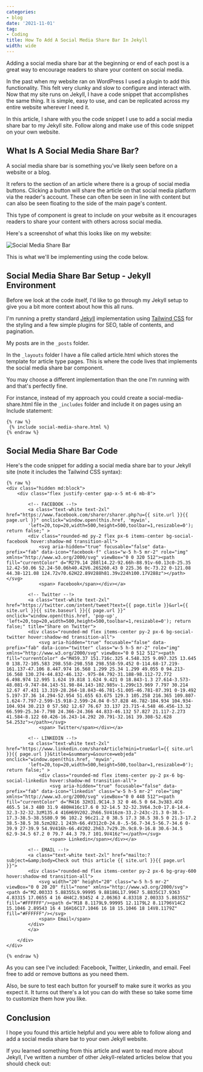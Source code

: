 ```yaml
---
categories:
- blog
date: '2021-11-01'
tag:
- Coding
title: How To Add A Social Media Share Bar In Jekyll
width: wide
---
```


Adding a social media share bar at the beginning or end of each post is a great way to encourage readers to share your content on social media.

In the past when my website ran on WordPress I used a plugin to add this functionality. This felt very clunky and slow to configure and interact with. Now that my site runs on Jekyll, I have a code snippet that accomplishes the same thing. It is simple, easy to use, and can be replicated across my entire website wherever I need it.

In this article, I share with you the code snippet I use to add a social media share bar to my Jekyll site. Follow along and make use of this code snippet on your own website. 

## What Is A Social Media Share Bar?

A social media share bar is something you've likely seen before on a website or a blog.

It refers to the section of an article where there is a group of social media buttons. Clicking a button will share the article on that social media platform via the reader's account. These can often be seen in line with content but can also be seen floating to the side of the main page's content.

This type of component is great to include on your website as it encourages readers to share your content with others across social media. 

Here's a screenshot of what this looks like on my website:

![Social Media Share Bar](/assets/images/2021/share-bar.png)

This is what we'll be implementing using the code below.

## Social Media Share Bar Setup - Jekyll Environment

Before we look at the code itself, I'd like to go through my Jekyll setup to give you a bit more context about how this all runs.

I'm running a pretty standard [Jekyll](https://jekyllrb.com/) implementation using [Tailwind CSS](https://tailwindcss.com/) for the styling and a few simple plugins for SEO, table of contents, and pagination.

My posts are in the ```_posts``` folder.

In the ```_layouts``` folder I have a file called article.html which stores the template for article type pages. This is where the code lives that implements the social media share bar component.

You may choose a different implementation than the one I'm running with and that's perfectly fine. 

For instance, instead of my approach you could create a social-media-share.html file in the ```_includes``` folder and include it on pages using an Include statement:

````
{% raw %}
 {% include social-media-share.html %}
{% endraw %}
````

## Social Media Share Bar Code

Here's the code snippet for adding a social media share bar to your Jekyll site (note it includes the Tailwind CSS syntax):

```
{% raw %}
<div class="hidden md:block">
	<div class="flex justify-center gap-x-5 mt-6 mb-8">   

		<!-- FACEBOOK --!>
		<a class="text-white text-2xl" href="https://www.facebook.com/sharer/sharer.php?u={{ site.url }}{{ page.url }}" onclick="window.open(this.href, 'mywin',
		'left=20,top=20,width=500,height=500,toolbar=1,resizable=0'); return false;" >
		<div class="rounded-md py-2 flex px-6 items-center bg-social-facebook hover:shadow-md transition-all">
			<svg aria-hidden="true" focusable="false" data-prefix="fab" data-icon="facebook-f" class="w-5 h-5 mr-2" role="img" xmlns="http://www.w3.org/2000/svg" viewBox="0 0 320 512"><path fill="currentColor" d="M279.14 288l14.22-92.66h-88.91v-60.13c0-25.35 12.42-50.06 52.24-50.06h40.42V6.26S260.43 0 225.36 0c-73.22 0-121.08 44.38-121.08 124.72v70.62H22.89V288h81.39v224h100.17V288z"></path></svg>
			<span> Facebook</span></div></a>

		<!-- Twitter --!>
		<a class="text-white text-2xl" href="https://twitter.com/intent/tweet?text={{ page.title }}&url={{ site.url }}{{ site.baseurl }}{{ page.url }}" onclick="window.open(this.href, 'pop-up', 'left=20,top=20,width=500,height=500,toolbar=1,resizable=0'); return false;" title="Share on Twitter">
		<div class="rounded-md flex items-center py-2 px-6 bg-social-twitter hover:shadow-md transition-all">
			<svg aria-hidden="true" focusable="false" data-prefix="fab" data-icon="twitter" class="w-5 h-5 mr-2" role="img" xmlns="http://www.w3.org/2000/svg" viewBox="0 0 512 512"><path fill="currentColor" d="M459.37 151.716c.325 4.548.325 9.097.325 13.645 0 138.72-105.583 298.558-298.558 298.558-59.452 0-114.68-17.219-161.137-47.106 8.447.974 16.568 1.299 25.34 1.299 49.055 0 94.213-16.568 130.274-44.832-46.132-.975-84.792-31.188-98.112-72.772 6.498.974 12.995 1.624 19.818 1.624 9.421 0 18.843-1.3 27.614-3.573-48.081-9.747-84.143-51.98-84.143-102.985v-1.299c13.969 7.797 30.214 12.67 47.431 13.319-28.264-18.843-46.781-51.005-46.781-87.391 0-19.492 5.197-37.36 14.294-52.954 51.655 63.675 129.3 105.258 216.365 109.807-1.624-7.797-2.599-15.918-2.599-24.04 0-57.828 46.782-104.934 104.934-104.934 30.213 0 57.502 12.67 76.67 33.137 23.715-4.548 46.456-13.32 66.599-25.34-7.798 24.366-24.366 44.833-46.132 57.827 21.117-2.273 41.584-8.122 60.426-16.243-14.292 20.791-32.161 39.308-52.628 54.253z"></path></svg>
			<span> Twitter</span></div></a>

		<!-- LINKEDIN --!>
		<a class="text-white text-2xl" href="https://www.linkedin.com/shareArticle?mini=true&url={{ site.url }}{{ page.url }}&title=&summary=&source=webjeda" onclick="window.open(this.href, 'mywin',
		'left=20,top=20,width=500,height=500,toolbar=1,resizable=0'); return false;" >
			<div class="rounded-md flex items-center py-2 px-6 bg-social-linkedin hover:shadow-md transition-all">
				<svg aria-hidden="true" focusable="false" data-prefix="fab" data-icon="linkedin" class="w-5 h-5 mr-2" role="img" xmlns="http://www.w3.org/2000/svg" viewBox="0 0 448 512"><path fill="currentColor" d="M416 32H31.9C14.3 32 0 46.5 0 64.3v383.4C0 465.5 14.3 480 31.9 480H416c17.6 0 32-14.5 32-32.3V64.3c0-17.8-14.4-32.3-32-32.3zM135.4 416H69V202.2h66.5V416zm-33.2-243c-21.3 0-38.5-17.3-38.5-38.5S80.9 96 102.2 96c21.2 0 38.5 17.3 38.5 38.5 0 21.3-17.2 38.5-38.5 38.5zm282.1 243h-66.4V312c0-24.8-.5-56.7-34.5-56.7-34.6 0-39.9 27-39.9 54.9V416h-66.4V202.2h63.7v29.2h.9c8.9-16.8 30.6-34.5 62.9-34.5 67.2 0 79.7 44.3 79.7 101.9V416z"></path></svg>
				<span> Linkedin</span></div></a>

		<!-- EMAIL --!>
		<a class="text-white text-2xl" href="mailto:?subject=&amp;body=Check out this article {{ site.url }}{{ page.url }}">
		<div class="rounded-md flex items-center py-2 px-6 bg-gray-600 hover:shadow-md transition-all">
			<svg width="20" height="20" class="w-5 h-5 mr-2" viewBox="0 0 20 20" fill="none" xmlns="http://www.w3.org/2000/svg"><path d="M2.00333 5.88355L9.99995 9.88186L17.9967 5.8835C17.9363 4.83315 17.0655 4 16 4H4C2.93452 4 2.06363 4.83318 2.00333 5.88355Z" fill="#FFFFFF"/><path d="M18 8.1179L9.99995 12.1179L2 8.11796V14C2 15.1046 2.89543 16 4 16H16C17.1046 16 18 15.1046 18 14V8.1179Z" fill="#FFFFFF"/></svg>
			<span> Email</span> 
		</div>
		</a>

	</div>
</div>

{% endraw %}
```

As you can see I've included: Facebook, Twitter, LinkedIn, and email. Feel free to add or remove buttons as you need them.

Also, be sure to test each button for yourself to make sure it works as you expect it. It turns out there's a lot you can do with these so take some time to customize them how you like.

## Conclusion

I hope you found this article helpful and you were able to follow along and add a social media share bar to your own Jekyll website.

If you learned something from this article and want to read more about Jekyll, I've written a number of other Jekyll-related articles below that you should check out: